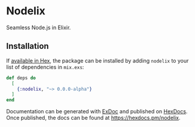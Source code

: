 # Nodelix

Seamless Node.js in Elixir.

## Installation

If [available in Hex](https://hex.pm/docs/publish), the package can be installed
by adding `nodelix` to your list of dependencies in `mix.exs`:

```elixir
def deps do
  [
    {:nodelix, "~> 0.0.0-alpha"}
  ]
end
```

Documentation can be generated with [ExDoc](https://github.com/elixir-lang/ex_doc)
and published on [HexDocs](https://hexdocs.pm). Once published, the docs can
be found at <https://hexdocs.pm/nodelix>.
